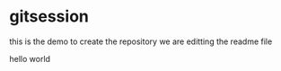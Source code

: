 # gitsession
this is the demo to create the repository
we are editting the readme file




hello world
